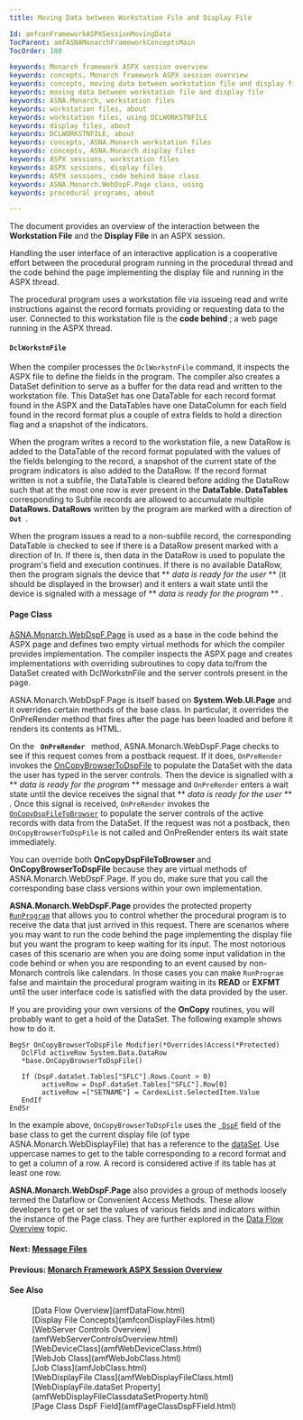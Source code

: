 ```yaml
---
title: Moving Data between Workstation File and Display File

Id: amfconFrameworkASPXSessionMovingData
TocParent: amfASNAMonarchFrameworkConceptsMain
TocOrder: 180

keywords: Monarch framework ASPX session overview
keywords: concepts, Monarch framework ASPX session overview
keywords: concepts, moving data between workstation file and display file
keywords: moving data between workstation file and display file
keywords: ASNA.Monarch, workstation files
keywords: workstation files, about
keywords: workstation files, using DCLWORKSTNFILE
keywords: display files, about
keywords: DCLWORKSTNFILE, about
keywords: concepts, ASNA.Monarch workstation files
keywords: concepts, ASNA.Monarch display files
keywords: ASPX sessions, workstation files
keywords: ASPX sessions, display files
keywords: ASPX sessions, code behind base class
keywords: ASNA.Monarch.WebDspF.Page class, using
keywords: procedural programs, about

---
```


The document provides an overview of the interaction between the **Workstation File** and the **Display File** in an ASPX session.

Handling the user interface of an interactive application is a cooperative effort between the procedural program running in the procedural thread and the code behind the page implementing the display file and running in the ASPX thread.

The procedural program uses a workstation file via issueing read and write instructions against the record formats providing or requesting data to the user. Connected to this workstation file is the **code behind** ; a web page running in the ASPX thread.

#### <code>DclWorkstnFile</code>
When the compiler processes the <code>DclWorkstnFile</code> command, it inspects the ASPX file to define the fields in the program. The compiler also creates a DataSet definition to serve as a buffer for the data read and written to the workstation file. This DataSet has one DataTable for each record format found in the ASPX and the DataTables have one DataColumn for each field found in the record format plus a couple of extra fields to hold a direction flag and a snapshot of the indicators.

When the program writes a record to the workstation file, a new DataRow is added to the DataTable of the record format populated with the values of the fields belonging to the record, a snapshot of the current state of the program indicators is also added to the DataRow. If the record format written is not a subfile, the DataTable is cleared before adding the DataRow such that at the most one row is ever present in the **DataTable. DataTables** corresponding to Subfile records are allowed to accumulate multiple **DataRows. DataRows** written by the program are marked with a direction of <code> **Out** </code>.

When the program issues a read to a non-subfile record, the corresponding DataTable is checked to see if there is a DataRow present marked with a direction of In. If there is, then data in the DataRow is used to populate the program's field and execution continues. If there is no available DataRow, then the program signals the device that ** *data is ready for the user* ** (it should be displayed in the browser) and it enters a wait state until the device is signaled with a message of ** *data is ready for the program* ** .

#### Page Class
[ ASNA.Monarch.WebDspF.Page](amfPageClass.html) is used as a base in the code behind the ASPX page and defines two empty virtual methods for which the compiler provides implementation. The compiler inspects the ASPX page and creates implementations with overriding subroutines to copy data to/from the DataSet created with DclWorkstnFile and the server controls present in the page.

ASNA.Monarch.WebDspF.Page is itself based on **System.Web.UI.Page** and it overrides certain methods of the base class. In particular, it overrides the OnPreRender method that fires after the page has been loaded and before it renders its contents as HTML.

On the <code> **OnPreRender** </code> method, ASNA.Monarch.WebDspF.Page checks to see if this request comes from a postback request. If it does, <code>OnPreRender</code> invokes the [ OnCopyBrowserToDspFile](amfPageClassOnCopyBrowserToDspFileMethod.html) to populate the DataSet with the data the user has typed in the server controls. Then the device is signalled with a ** *data is ready for the program* ** message and <code>OnPreRender</code> enters a wait state until the device receives the signal that ** *data is ready for the user* ** . Once this signal is received, <code>OnPreRender</code> invokes the <code>[ OnCopyDspFileToBrowser](amfPageClassOnCopyDspFileToBrowserMethod.html)</code> to populate the server controls of the active records with data from the DataSet. If the request was not a postback, then <code>OnCopyBrowserToDspFile</code> is not called and OnPreRender enters its wait state immediately.

You can override both **OnCopyDspFileToBrowser** and **OnCopyBrowserToDspFile** because they are virtual methods of ASNA.Monarch.WebDspF.Page. If you do, make sure that you call the corresponding base class versions within your own implementation.

**ASNA.Monarch.WebDspF.Page** provides the protected property <code>[RunProgram](amfPageClassRunProgramProperty.html)</code> that allows you to control whether the procedural program is to receive the data that just arrived in this request. There are scenarios where you may want to run the code behind the page implementing the display file but you want the program to keep waiting for its input. The most notorious cases of this scenario are when you are doing some input validation in the code behind or when you are responding to an event caused by non-Monarch controls like calendars. In those cases you can make <code>RunProgram</code> false and maintain the procedural program waiting in its **READ** or **EXFMT** until the user interface code is satisfied with the data provided by the user.

If you are providing your own versions of the **OnCopy** routines, you will probably want to get a hold of the DataSet. The following example shows how to do it.
<pre class="prettyprint"><code class="language-avr">BegSr OnCopyBrowserToDspFile Modifier(*Overrides)Access(*Protected)
   DclFld activeRow System.Data.DataRow
   *base.OnCopyBrowserToDspFile()

   If (DspF.dataSet.Tables["SFLC"].Rows.Count &gt; 0)
        activeRow = DspF.dataSet.Tables["SFLC"].Row[0]
        activeRow =["SETNAME"] = CardexList.SelectedItem.Value
   EndIf
EndSr</code></pre>

In the example above, <code>OnCopyBrowserToDspFile</code> uses the <code>[ DspF](amfPageClassDspFField.html)</code> field of the base class to get the current display file (of type ASNA.Monarch.WebDisplayFile) that has a reference to the [dataSet](amfWebDisplayFileClassdataSetProperty.html). Use uppercase names to get to the table corresponding to a record format and to get a column of a row. A record is considered active if its table has at least one row.

**ASNA.Monarch.WebDspF.Page** also provides a group of methods loosely termed the Dataflow or Convenient Access Methods. These allow developers to get or set the values of various fields and indicators within the instance of the Page class. They are further explored in the [Data Flow Overview](amfDataFlow.html) topic.

#### Next: [Message Files](amfMessageFiles.html)

#### Previous: [Monarch Framework ASPX Session Overview](amfconFrameworkASPXSessionOverview.html)

#### See Also
<dl>
	  <dd>[Data Flow Overview](amfDataFlow.html)</dd>
        <dd>[Display File Concepts](amfconDisplayFiles.html)</dd>
       <dd>[WebServer Controls Overview](amfWebServerControlsOverview.html)</dd>
       <dd>[WebDeviceClass](amfWebDeviceClass.html)</dd>
       <dd>[WebJob Class](amfWebJobClass.html)</dd>
       <dd>[Job Class](amfJobClass.html)</dd>
       <dd>[WebDisplayFile Class](amfWebDisplayFileClass.html)</dd>
       <dd>[WebDisplayFile.dataSet Property](amfWebDisplayFileClassdataSetProperty.html)</dd>
       <dd>[Page Class DspF Field](amfPageClassDspFField.html)</dd>
</dl>

